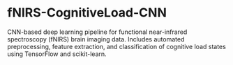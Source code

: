 # fNIRS-CognitiveLoad-CNN
CNN-based deep learning pipeline for functional near-infrared spectroscopy (fNIRS) brain imaging data. Includes automated preprocessing, feature extraction, and classification of cognitive load states using TensorFlow and scikit-learn.
